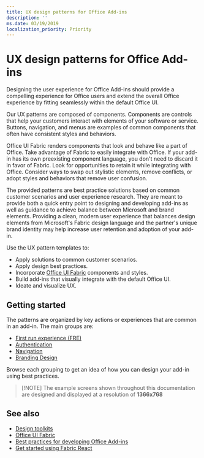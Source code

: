 ```yaml
---
title: UX design patterns for Office Add-ins
description: ''
ms.date: 03/19/2019
localization_priority: Priority
---
```


# UX design patterns for Office Add-ins

Designing the user experience for Office Add-ins should provide a compelling experience for Office users and extend the overall Office experience by fitting seamlessly within the default Office UI.  

Our UX patterns are composed of components. Components are controls that help your customers interact with elements of your software or service. Buttons, navigation, and menus are examples of common components that often have consistent styles and behaviors.

Office UI Fabric renders components that look and behave like a part of Office. Take advantage of Fabric to easily integrate with Office. If your add-in has its own preexisting component language, you don't need to discard it in favor of Fabric. Look for opportunities to retain it while integrating with Office. Consider ways to swap out stylistic elements, remove conflicts, or adopt styles and behaviors that remove user confusion.

The provided patterns are best practice solutions based on common customer scenarios and user experience research. They are meant to provide both a quick entry point to designing and developing add-ins as well as guidance to achieve balance between Microsoft and brand elements. Providing a clean, modern user experience that balances design elements from Microsoft's Fabric design language and the partner's unique brand identity may help increase user retention and adoption of your add-in.

Use the UX pattern templates to:

* Apply solutions to common customer scenarios.
* Apply design best practices.
* Incorporate [Office UI Fabric](https://developer.microsoft.com/fabric#/get-started) components and styles.
* Build add-ins that visually integrate with the default Office UI.
* Ideate and visualize UX.

## Getting started

The patterns are organized by key actions or experiences that are common in an add-in. The main groups are:

* [First run experience (FRE)](../design/first-run-experience-patterns.md)
* [Authentication](../design/authentication-patterns.md)
* [Navigation](../design/navigation-patterns.md)
* [Branding Design](../design/branding-patterns.md)

Browse each grouping to get an idea of how you can design your add-in using best practices.

> [!NOTE] The example screens shown throughout this documentation are designed and displayed at a resolution of **1366x768**

## See also

* [Design toolkits](design-toolkits.md)
* [Office UI Fabric](https://developer.microsoft.com/fabric)
* [Best practices for developing Office Add-ins](/office/dev/add-ins/concepts/add-in-development-best-practices)
* [Get started using Fabric React](/office/dev/add-ins/design/using-office-ui-fabric-react)
